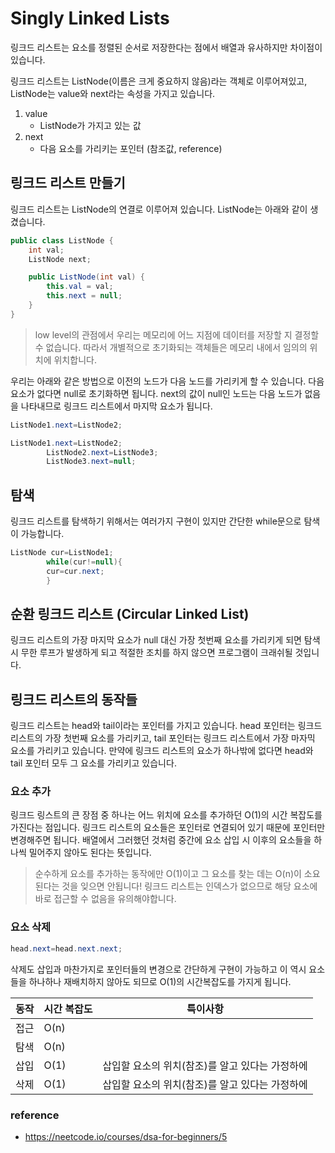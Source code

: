 # Singly Linked Lists

링크드 리스트는 요소를 정렬된 순서로 저장한다는 점에서 배열과 유사하지만 차이점이 있습니다.

링크드 리스트는 ListNode(이름은 크게 중요하지 않음)라는 객체로 이루어져있고, ListNode는 value와 next라는 속성을 가지고 있습니다.

1. value
    - ListNode가 가지고 있는 값
2. next
    - 다음 요소를 가리키는 포인터 (참조값, reference)

## 링크드 리스트 만들기

링크드 리스트는 ListNode의 연결로 이루어져 있습니다. ListNode는 아래와 같이 생겼습니다.

```java
public class ListNode {
    int val;
    ListNode next;

    public ListNode(int val) {
        this.val = val;
        this.next = null;
    }
}
```

> low level의 관점에서 우리는 메모리에 어느 지점에 데이터를 저장할 지 결정할 수 없습니다. 따라서 개별적으로 초기화되는 객체들은 메모리 내에서 임의의 위치에 위치합니다.

우리는 아래와 같은 방법으로 이전의 노드가 다음 노드를 가리키게 할 수 있습니다. 다음 요소가 없다면 null로 초기화하면 됩니다.
next의 값이 null인 노드는 다음 노드가 없음을 나타내므로 링크드 리스트에서 마지막 요소가 됩니다.

```java
ListNode1.next=ListNode2;
```

```java
ListNode1.next=ListNode2;
        ListNode2.next=ListNode3;
        ListNode3.next=null;
```

## 탐색

링크드 리스트를 탐색하기 위해서는 여러가지 구현이 있지만 간단한 while문으로 탐색이 가능합니다.

```java
ListNode cur=ListNode1;
        while(cur!=null){
        cur=cur.next;
        }
```

## 순환 링크드 리스트 (Circular Linked List)

링크드 리스트의 가장 마지막 요소가 null 대신 가장 첫번째 요소를 가리키게 되면 탐색 시 무한 루프가 발생하게 되고 적절한 조치를 하지 않으면 프로그램이 크래쉬될 것입니다.

## 링크드 리스트의 동작들

링크드 리스트는 head와 tail이라는 포인터를 가지고 있습니다. head 포인터는 링크드 리스트의 가장 첫번째 요소를 가리키고, tail 포인터는 링크드 리스트에서 가장 마자믹 요소를 가리키고 있습니다.
만약에 링크드 리스트의 요소가 하나밖에 없다면 head와 tail 포인터 모두 그 요소를 가리키고 있습니다.

### 요소 추가

링크드 링스트의 큰 장점 중 하나는 어느 위치에 요소를 추가하던 O(1)의 시간 복잡도를 가진다는 점입니다. 링크드 리스트의 요소들은 포인터로 연결되어 있기 때문에 포인터만 변경해주면 됩니다.
배열에서 그러했던 것처럼 중간에 요소 삽입 시 이후의 요소들을 하나씩 밀어주지 않아도 된다는 뜻입니다.

> 순수하게 요소를 추가하는 동작에만 O(1)이고 그 요소를 찾는 데는 O(n)이 소요된다는 것을 잊으면 안됩니다! 링크드 리스트는 인덱스가 없으므로 해당 요소에 바로 접근할 수 없음을 유의해야합니다.

### 요소 삭제

```java
head.next=head.next.next;
```

삭제도 삽입과 마찬가지로 포인터들의 변경으로 간단하게 구현이 가능하고 이 역시 요소들을 하나하나 재배치하지 않아도 되므로 O(1)의 시간복잡도를 가지게 됩니다.

| 동작 | 시간 복잡도 | 특이사항                        |
|----|--------|-----------------------------|
| 접근 | O(n)   |                             |
| 탐색 | O(n)   |                             |
| 삽입 | O(1)   | 삽입할 요소의 위치(참조)를 알고 있다는 가정하에 |
| 삭제 | O(1)   | 삽입할 요소의 위치(참조)를 알고 있다는 가정하에 |

### reference

- https://neetcode.io/courses/dsa-for-beginners/5

